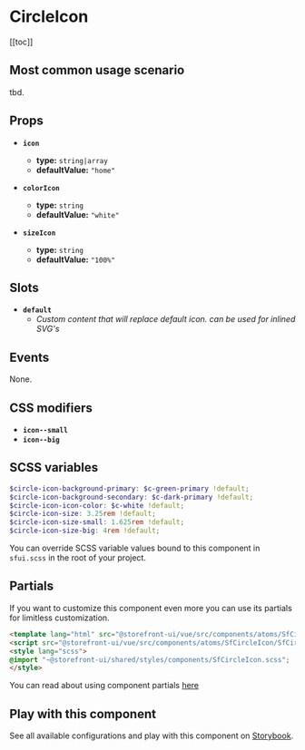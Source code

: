 # CircleIcon

<!-- No Component description -->


[[toc]]


## Most common usage scenario

tbd.


## Props

- **`icon`**
  - **type:** `string|array`
  - **defaultValue:** `"home"`

- **`colorIcon`**
  - **type:** `string`
  - **defaultValue:** `"white"`

- **`sizeIcon`**
  - **type:** `string`
  - **defaultValue:** `"100%"`


## Slots

- **`default`**
  - _Custom content that will replace default icon. can be used for inlined SVG's_


## Events

None.


## CSS modifiers

- **`icon--small`**
- **`icon--big`**


## SCSS variables

```scss
$circle-icon-background-primary: $c-green-primary !default;
$circle-icon-background-secondary: $c-dark-primary !default;
$circle-icon-icon-color: $c-white !default;
$circle-icon-size: 3.25rem !default;
$circle-icon-size-small: 1.625rem !default;
$circle-icon-size-big: 4rem !default;
```

You can override SCSS variable values bound to this component in `sfui.scss` in the root of your project.


## Partials

If you want to customize this component even more you can use its partials for limitless customization.

```html
<template lang="html" src="@storefront-ui/vue/src/components/atoms/SfCircleIcon/SfCircleIcon.html"></template>
<script src="@storefront-ui/vue/src/components/atoms/SfCircleIcon/SfCircleIcon.js"></script>
<style lang="scss">
@import "~@storefront-ui/shared/styles/components/SfCircleIcon.scss";
</style>
```

You can read about using component partials [here](docs.storefrontui.io/customization)


## Play with this component

See all available configurations and play with this component on <a href="https://storybook.storefrontui.io/?path=/story/">Storybook</a>.
